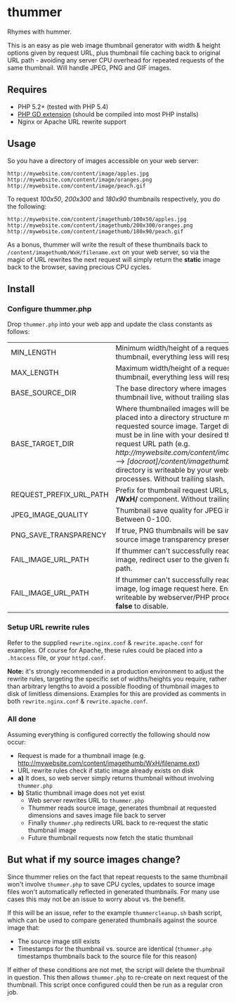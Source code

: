 # thummer
Rhymes with hummer.

This is an easy as pie web image thumbnail generator with width & height options given by request URL, plus thumbnail file caching back to original URL path - avoiding any server CPU overhead for repeated requests of the same thumbnail. Will handle JPEG, PNG and GIF images.

## Requires
- PHP 5.2+ (tested with PHP 5.4)
- [PHP GD extension](http://php.net/manual/en/book.image.php) (should be compiled into most PHP installs)
- Nginx or Apache URL rewrite support

## Usage
So you have a directory of images accessible on your web server:

	http://mywebsite.com/content/image/apples.jpg
	http://mywebsite.com/content/image/oranges.png
	http://mywebsite.com/content/image/peach.gif

To request *100x50*, *200x300* and *180x90* thumbnails respectively, you do the following:

	http://mywebsite.com/content/imagethumb/100x50/apples.jpg
	http://mywebsite.com/content/imagethumb/200x300/oranges.png
	http://mywebsite.com/content/imagethumb/180x90/peach.gif

As a bonus, thummer will write the result of these thumbnails back to `/content/imagethumb/WxH/filename.ext` on your web server, so via the magic of URL rewrites the next request will simply return the **static** image back to the browser, saving precious CPU cycles.

## Install

### Configure thummer.php
Drop `thummer.php` into your web app and update the class constants as follows:

<table>
	<tr>
		<td>MIN_LENGTH</td>
		<td>Minimum width/height of a requested thumbnail, everything less will respond 404.</td>
	</tr>
	<tr>
		<td>MAX_LENGTH</td>
		<td>Maximum width/height of a requested thumbnail, everything less will respond 404.</td>
	</tr>
	<tr>
		<td>BASE_SOURCE_DIR</td>
		<td>The base directory where images to thumbnail live, without trailing slash.</td>
	</tr>
	<tr>
		<td>BASE_TARGET_DIR</td>
		<td>Where thumbnailed images will be saved, placed into a directory structure matching the requested source image. Target directory must be in line with your desired thumbnail request URL path (e.g. <em>http://mywebsite.com/content/imagethumb/...</em> --> <em>[docroot]/content/imagethumb</em>). Ensure directory is writeable by your webserver/PHP processes. Without trailing slash.</td>
	</tr>
	<tr>
		<td>REQUEST_PREFIX_URL_PATH</td>
		<td>Prefix for thumbnail request URLs, before the <strong>/WxH/</strong> component. Without trailing slash.</td>
	</tr>
	<tr>
		<td>JPEG_IMAGE_QUALITY</td>
		<td>Thumbnail save quality for JPEG image type. Between 0-100.</td>
	</tr>
	<tr>
		<td>PNG_SAVE_TRANSPARENCY</td>
		<td>If true, PNG thumbnails will be saved with source image transparency preserved.</td>
	</tr>
	<tr>
		<td>FAIL_IMAGE_URL_PATH</td>
		<td>If thummer can't successfully read the source image, redirect user to the given fail image path.</td>
	</tr>
	<tr>
		<td>FAIL_IMAGE_URL_PATH</td>
		<td>If thummer can't successfully read the source image, log image request here. Ensure file is writeable by webserver/PHP processes. Set <strong>false</strong> to disable.</td>
	</tr>
</table>

### Setup URL rewrite rules
Refer to the supplied `rewrite.nginx.conf` & `rewrite.apache.conf` for examples. Of course for Apache, these rules could be placed into a `.htaccess` file, or your `httpd.conf`.

**Note:** it's strongly recommended in a production environment to adjust the rewrite rules, targeting the specific set of widths/heights you require, rather than arbitrary lengths to avoid a possible flooding of thumbnail images to disk of limitless dimensions. Examples for this are provided as comments in both `rewrite.nginx.conf` & `rewrite.apache.conf`.

### All done
Assuming everything is configured correctly the following should now occur:

- Request is made for a thumbnail image (e.g. http://mywebsite.com/content/imagethumb/WxH/filename.ext)
- URL rewrite rules check if static image already exists on disk
- **a)** It does, so web server simply returns thumbnail without involving `thummer.php`
- **b)** Static thumbnail image does not yet exist
	- Web server rewrites URL to `thummer.php`
	- Thummer reads source image, generates thumbnail at requested dimensions and saves image file back to server
	- Finally `thummer.php` redirects URL back to re-request the static thumbnail image
	- Future thumbnail requests now fetch the static thumbnail

## But what if my source images change?
Since thummer relies on the fact that repeat requests to the same thumbnail won't involve `thummer.php` to save CPU cycles, updates to source image files won't automatically reflected in generated thumbnails. For many use cases this may not be an issue to worry about vs. the benefit.

If this will be an issue, refer to the example `thummercleanup.sh` bash script, which can be used to compare generated thumbnails against the source image that:

- The source image still exists
- Timestamps for the thumbnail vs. source are identical (`thummer.php` timestamps thumbnails back to the source file for this reason)

If either of these conditions are not met, the script will delete the thumbnail in question. This then allows `thummer.php` to re-create on next request of the thumbnail. This script once configured could then be run as a regular cron job.
